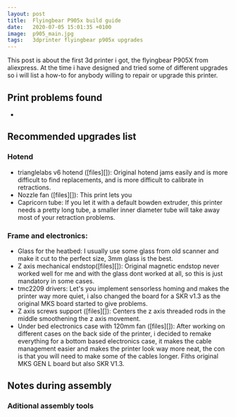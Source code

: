 ```yaml
---
layout: post
title:  Flyingbear P905x build guide
date:   2020-07-05 15:01:35 +0100
image:  p905_main.jpg
tags:   3dprinter flyingbear p905x upgrades
---
```

This post is about the first 3d printer i got, the flyingbear P905X from aliexpress. At the time i have designed and tried some of different upgrades so i will list a how-to for anybody willing to repair or upgrade this printer.

## Print problems found

- 

## Recommended upgrades list

### Hotend
- trianglelabs v6 hotend ([files][]): Original hotend jams easily and is more difficult to find replacements, and is more difficult to calibrate in retractions.
- Nozzle fan ([files][]): This print lets you 
- Capricorn tube: If you let it with a default bowden extruder, this printer needs a pretty long tube, a smaller inner diameter tube will take away most of your retraction problems.

### Frame and electronics:
- Glass for the heatbed: I usually use some glass from old scanner and make it cut to the perfect size, 3mm glass is the best.
- Z axis mechanical endstop([files][]): Original magnetic endstop never worked well for me and with the glass dont worked at all, so this is just mandatory in some cases.
- tmc2209 drivers: Let's you implement sensorless homing and makes the printer way more quiet, i also changed the board for a SKR v1.3 as the original MKS board started to give problems.
- Z axis screws support ([files][]): Centers the z axis threaded rods in the middle smoothening the z axis movement.
- Under bed electronics case with 120mm fan ([files][]): After working on different cases on the back side of the printer, i decided to remake everything for a bottom based electronics case, it makes the cable management easier and makes the printer look way more neat, the con is that you will need to make some of the cables longer. Fiths original MKS GEN L board but also SKR V1.3.


## Notes during assembly

### Aditional assembly tools


## 